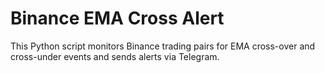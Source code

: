 # Binance EMA Cross Alert

This Python script monitors Binance trading pairs for EMA cross-over and cross-under events and sends alerts via Telegram.
